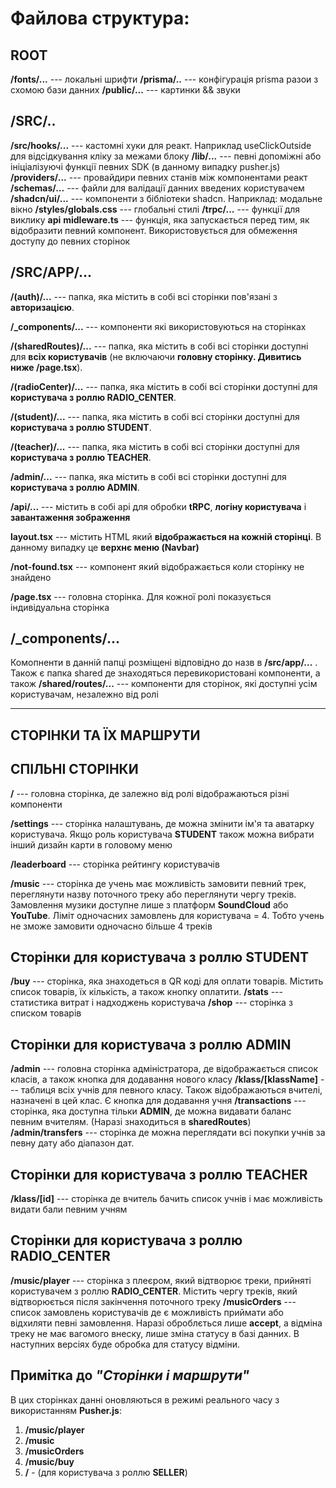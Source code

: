 # Файлова структура:

## ROOT
**/fonts/...** --- локальні шрифти
**/prisma/..** --- конфігурація prisma разои з схомою бази данних
**/public/...** --- картинки && звуки

## /SRC/..
**/src/hooks/...** --- кастомні хуки для реакт. Наприклад useClickOutside для відсідкування кліку за межами блоку
**/lib/...** --- певні допоміжні або ініціалізуючі функції певних SDK (в данному випадку pusher.js)
**/providers/...** --- провайдири певних станів між компонентами реакт
**/schemas/...** --- файли для валідації данних введених користувачем
**/shadcn/ui/...** --- компоненти з бібліотеки shadcn. Наприклад: модальне вікно
**/styles/globals.css** --- глобальні стилі
**/trpc/...** --- функції для виклику **api**
**midleware.ts** --- функція, яка запускається перед тим, як відобразити певний компонент. Використовується для обмеження доступу до певних сторінок

## /SRC/APP/... 
**/(auth)/...** --- папка, яка містить в собі всі сторінки пов'язані з **авторизацією**.

**/_components/...** --- компоненти які використовуються на сторінках

**/(sharedRoutes)/...** --- папка, яка містить в собі всі сторінки доступні для **всіх користувачів** (не включаючи **головну сторінку. Дивитись ниже /page.tsx**).

**/(radioCenter)/...** --- папка, яка містить в собі всі сторінки доступні для **користувача з роллю RADIO_CENTER**.

**/(student)/...** --- папка, яка містить в собі всі сторінки доступні для **користувача з роллю STUDENT**.

**/(teacher)/...** --- папка, яка містить в собі всі сторінки доступні для **користувача з роллю TEACHER**.

**/admin/...** --- папка, яка містить в собі всі сторінки доступні для **користувача з роллю ADMIN**.

**/api/...** --- містить в собі api для обробки **tRPC**, **логіну користувача** і **завантаження зображення**

**layout.tsx** --- містить HTML який **відображається на кожній сторінці**. В данному випадку це **верхнє меню (Navbar)**

**/not-found.tsx** --- компонент який відображається коли сторінку не знайдено

**/page.tsx** --- головна сторінка. Для кожної ролі показується індивідуальна сторінка

## /_components/...
Комопненти в данній папці розміщені відповідно до назв в **/src/app/...** . Також є папка shared де знаходяться перевикористовані компоненти, а також **/shared/routes/...** --- компоненти для сторінок, які доступні усім користувачам, незалежно від ролі

---
СТОРІНКИ ТА ЇХ МАРШРУТИ
---

## СПІЛЬНІ СТОРІНКИ
**/** --- головна сторінка, де залежно від ролі відображаються різні компоненти

**/settings** --- сторінка налаштувань, де можна змінити ім'я та аватарку користувача. Якщо роль користувача **STUDENT** також можна вибрати інший дизайн карти в головому меню

**/leaderboard** --- сторінка рейтингу користувачів

**/music** --- сторінка де учень має можливість замовити певний трек, переглянути назву поточного треку або переглянути чергу треків. Замовлення музики доступне лише з платформ **SoundCloud** або **YouTube**. Ліміт одночасних замовлень для користувача = 4. Тобто учень не зможе замовити одночасно більше 4 треків

## Сторінки для користувача з роллю STUDENT
**/buy** --- сторінка, яка знаходеться в QR коді для оплати товарів. Містить список товарів, їх кількість, а також кнопку оплатити.
**/stats** --- статистика витрат і надходжень користувача
**/shop** --- сторінка з списком товарів

## Сторінки для користувача з роллю ADMIN
**/admin** --- головна сторінка адміністратора, де відображається список класів, а також кнопка для додавання нового класу
**/klass/[klassName]** --- таблиця всіх учнів для певного класу. Також відображаються вчителі, назначені в цей клас. Є кнопка для додавання учня
**/transactions** --- сторінка, яка доступна тільки **ADMIN**, де можна видавати баланс певним вчителям. (Наразі знаходиться в **sharedRoutes**)
**/admin/transfers** --- сторінка де можна переглядати всі покупки учнів за певну дату або діапазон дат.

## Сторінки для користувача з роллю TEACHER
**/klass/[id]** --- сторінка де вчитель бачить список учнів і має можливість видати бали певним учням

## Сторінки для користувача з роллю RADIO_CENTER
**/music/player** --- сторінка з плеєром, який відтворює треки, прийняті користувачем з роллю **RADIO_CENTER**. Містить чергу треків, який відтворюється після закінчення поточного треку
**/musicOrders** --- список замовлень користувачів де є можливість приймати або відхиляти певні замовлення. Наразі  оброблється лише **accept**, а відміна треку не має вагомого внеску, лише зміна статусу в базі данних. В наступних версіях буде обробка для статусу відміни.

## Примітка до *"Сторінки і маршрути"*
В цих сторінках данні оновляються в режимі реального часу з використанням **Pusher.js**: 

 1. **/music/player**
 2. **/music**
 3. **/musicOrders**
 4. **/music/buy**
 5. **/** - (для користувача з роллю **SELLER**)
